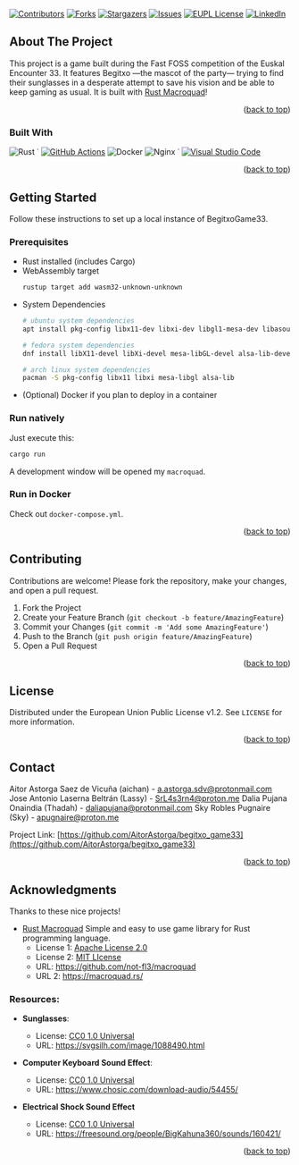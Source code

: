 [![Contributors][contributors-shield]][contributors-url]
[![Forks][forks-shield]][forks-url]
[![Stargazers][stars-shield]][stars-url]
[![Issues][issues-shield]][issues-url]
[![EUPL License][license-shield]][license-url]
[![LinkedIn][linkedin-shield]][linkedin-url]


## About The Project

This project is a game built during the Fast FOSS competition of the Euskal Encounter 33. It features Begitxo —the mascot of the party— trying to find their sunglasses in a desperate attempt to save his vision and be able to keep gaming as usual. It is built with [Rust Macroquad](https://macroquad.rs/)!

<p align="right">(<a href="#readme-top">back to top</a>)</p>

### Built With
![Rust](https://img.shields.io/badge/rust-%23000000.svg?style=for-the-badge&logo=rust&logoColor=white) ˙ [![GitHub Actions](https://img.shields.io/badge/GitHub_Actions-2088FF?style=for-the-badge&logo=github-actions&logoColor=white)](#) ![Docker](https://img.shields.io/badge/docker-%230db7ed.svg?style=for-the-badge&logo=docker&logoColor=white) ![Nginx](https://img.shields.io/badge/nginx-%23009639.svg?style=for-the-badge&logo=nginx&logoColor=white) ˙ [![Visual Studio Code](https://custom-icon-badges.demolab.com/badge/Visual%20Studio%20Code-0078d7.svg?style=for-the-badge&logo=vsc&logoColor=white)](#)

<p align="right">(<a href="#readme-top">back to top</a>)</p>

## Getting Started

Follow these instructions to set up a local instance of BegitxoGame33.

### Prerequisites

- Rust installed (includes Cargo)
- WebAssembly target
    ```bash
    rustup target add wasm32-unknown-unknown
    ```
- System Dependencies
    ```bash
    # ubuntu system dependencies
    apt install pkg-config libx11-dev libxi-dev libgl1-mesa-dev libasound2-dev

    # fedora system dependencies
    dnf install libX11-devel libXi-devel mesa-libGL-devel alsa-lib-devel

    # arch linux system dependencies
    pacman -S pkg-config libx11 libxi mesa-libgl alsa-lib
    ```
- (Optional) Docker if you plan to deploy in a container

### Run natively
Just execute this:
```bash
cargo run
```

A development window will be opened my `macroquad`.

### Run in Docker
Check out `docker-compose.yml`.

<p align="right">(<a href="#contributing">back to top</a>)</p>

## Contributing
Contributions are welcome! Please fork the repository, make your changes, and open a pull request.

1. Fork the Project
2. Create your Feature Branch (`git checkout -b feature/AmazingFeature`)
3. Commit your Changes (`git commit -m 'Add some AmazingFeature'`)
4. Push to the Branch (`git push origin feature/AmazingFeature`)
5. Open a Pull Request

<p align="right">(<a href="#contributing">back to top</a>)</p>

## License

Distributed under the European Union Public License v1.2. See `LICENSE` for more information.

<p align="right">(<a href="#license">back to top</a>)</p>

## Contact

Aitor Astorga Saez de Vicuña (aichan) - a.astorga.sdv@protonmail.com
Jose Antonio Laserna Beltrán (Lassy) - SrL4s3rn4@proton.me
Dalia Pujana Onaindia (Thadah) - daliapujana@protonmail.com
Sky Robles Pugnaire (Sky) - apugnaire@proton.me

Project Link: [https://github.com/AitorAstorga/begitxo_game33](https://github.com/AitorAstorga/begitxo_game33)

<p align="right">(<a href="#contact">back to top</a>)</p>

## Acknowledgments

Thanks to these nice projects!

- [Rust Macroquad](https://macroquad.rs/) Simple and easy to use game library for Rust programming language.
    - License 1: [Apache License 2.0](https://www.apache.org/licenses/LICENSE-2.0.html)
    - License 2: [MIT LIcense](https://mit-license.org/)
    - URL: https://github.com/not-fl3/macroquad
    - URL 2: https://macroquad.rs/

### Resources:
- **Sunglasses**:
    - License: [CC0 1.0 Universal](https://creativecommons.org/publicdomain/zero/1.0/)
    - URL: https://svgsilh.com/image/1088490.html

- **Computer Keyboard Sound Effect**:
    - License: [CC0 1.0 Universal](https://creativecommons.org/publicdomain/zero/1.0/)
    - URL: https://www.chosic.com/download-audio/54455/

- **Electrical Shock Sound Effect**
    - License: [CC0 1.0 Universal](https://creativecommons.org/publicdomain/zero/1.0/)
    - URL: https://freesound.org/people/BigKahuna360/sounds/160421/

<p align="right">(<a href="#readme-top">back to top</a>)</p>

<!-- MARKDOWN LINKS & IMAGES -->
[contributors-shield]: https://img.shields.io/github/contributors/AitorAstorga/begitxo_game33.svg?style=for-the-badge
[contributors-url]: https://github.com/AitorAstorga/begitxo_game33/graphs/contributors
[forks-shield]: https://img.shields.io/github/forks/AitorAstorga/begitxo_game33.svg?style=for-the-badge
[forks-url]: https://github.com/AitorAstorga/begitxo_game33/network/members
[stars-shield]: https://img.shields.io/github/stars/AitorAstorga/begitxo_game33.svg?style=for-the-badge
[stars-url]: https://github.com/AitorAstorga/begitxo_game33/stargazers
[issues-shield]: https://img.shields.io/github/issues/AitorAstorga/begitxo_game33.svg?style=for-the-badge
[issues-url]: https://github.com/AitorAstorga/begitxo_game33/issues
[license-shield]: https://img.shields.io/github/license/AitorAstorga/begitxo_game33.svg?style=for-the-badge
[license-url]: https://github.com/AitorAstorga/begitxo_game33/blob/master/LICENSE
[linkedin-shield]: https://img.shields.io/badge/-LinkedIn-black.svg?style=for-the-badge&logo=linkedin&colorB=555
[linkedin-url]: https://linkedin.com/in/aitor-astorga-saez-de-vicuña
